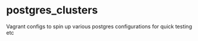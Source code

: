 # postgres_clusters
Vagrant configs to spin up various postgres configurations for quick testing etc
